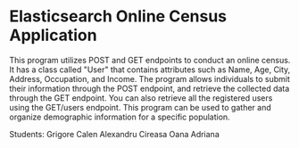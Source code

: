 # Elasticsearch Online Census Application


This program utilizes POST and GET endpoints to conduct an online census. It has a class called "User" that contains attributes such as Name, Age, City, Address, Occupation, and Income. The program allows individuals to submit their information through the POST endpoint, and retrieve the collected data through the GET endpoint. You can also retrieve all the registered users using the GET/users endpoint.  This program can be used to gather and organize demographic information for a specific population.

Students: 
Grigore Calen Alexandru
Cireasa Oana Adriana
